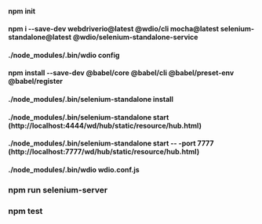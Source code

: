#### npm init
#### npm i --save-dev webdriverio@latest @wdio/cli mocha@latest selenium-standalone@latest @wdio/selenium-standalone-service
#### ./node_modules/.bin/wdio config
#### npm install --save-dev @babel/core @babel/cli @babel/preset-env @babel/register
#### ./node_modules/.bin/selenium-standalone install
#### ./node_modules/.bin/selenium-standalone start (http://localhost:4444/wd/hub/static/resource/hub.html) 
#### ./node_modules/.bin/selenium-standalone start -- -port 7777 (http://localhost:7777/wd/hub/static/resource/hub.html)
#### ./node_modules/.bin/wdio wdio.conf.js
### npm run selenium-server
### npm test
